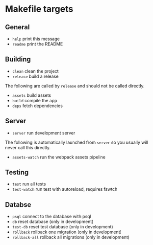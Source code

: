 # Makefile targets

## General

- `help`            print this message
- `readme`          print the README

## Building

- `clean`           clean the project
- `release`         build a release

The following are called by `release` and should not be called directly.

- `assets`          build assets
- `build`           compile the app
- `deps`            fetch dependencies

## Server

- `server`          run development server

The following is automatically launched from `server` so you usually will never
call this directly.

- `assets-watch`    run the webpack assets pipeline

## Testing

- `test`            run all tests
- `test-watch`      run test with autoreload, requires fswtch

## Databse

- `psql`            connect to the database with psql
- `db`              reset database (only in development)
- `test-db`         reset test database (only in development)
- `rollback`        rollback one migration (only in development)
- `rollback-all`    rollback all migrations (only in development)
